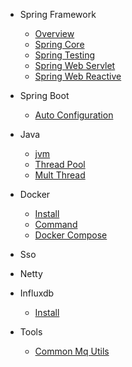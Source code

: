 
- Spring Framework
    - [Overview](springframework/Overview.md)
    - [Spring Core](springframework/SpringCore.md)
    - [Spring Testing](SpringCore.md)
    - [Spring Web Servlet](SpringCore.md)
    - [Spring Web Reactive](SpringCore.md)

- Spring Boot
    - [Auto Configuration]()

- Java
    - [jvm]()
    - [Thread Pool]()
    - [Mult Thread]()

- Docker
    - [Install]()
    - [Command]()
    - [Docker Compose]()

- Sso

- Netty

- Influxdb
    - [Install]()

- Tools
    - [Common Mq Utils]()    
